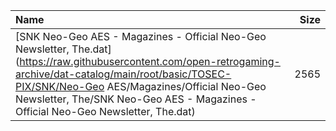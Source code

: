 |Name|Size|
|:---|---:|
|[SNK Neo-Geo AES - Magazines - Official Neo-Geo Newsletter, The.dat](https://raw.githubusercontent.com/open-retrogaming-archive/dat-catalog/main/root/basic/TOSEC-PIX/SNK/Neo-Geo AES/Magazines/Official Neo-Geo Newsletter, The/SNK Neo-Geo AES - Magazines - Official Neo-Geo Newsletter, The.dat)|2565|
